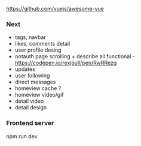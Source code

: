 https://github.com/vuejs/awesome-vue

### Next
- tags, navbar
- likes, comments detail
- user profile desing
- notauth page scrolling + describe all functional - https://codepen.io/rexjbull/pen/RwRRezq
- updates
- user following
- direct messages 
- homeview cache ?
- homeview video/gif
- detail video
- detail design

### Frontend server
npm run dev